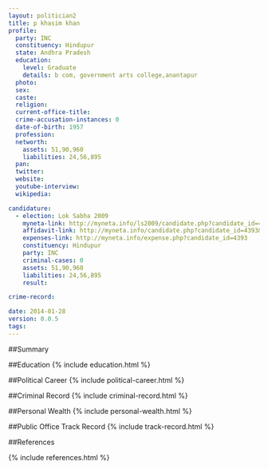 ```yaml
---
layout: politician2
title: p khasim khan
profile: 
  party: INC
  constituency: Hindupur
  state: Andhra Pradesh
  education: 
    level: Graduate
    details: b com, government arts college,anantapur
  photo: 
  sex: 
  caste: 
  religion: 
  current-office-title: 
  crime-accusation-instances: 0
  date-of-birth: 1957
  profession: 
  networth: 
    assets: 51,90,960
    liabilities: 24,56,895
  pan: 
  twitter: 
  website: 
  youtube-interview: 
  wikipedia: 

candidature: 
  - election: Lok Sabha 2009
    myneta-link: http://myneta.info/ls2009/candidate.php?candidate_id=4393
    affidavit-link: http://myneta.info/candidate.php?candidate_id=4393&scan=original
    expenses-link: http://myneta.info/expense.php?candidate_id=4393
    constituency: Hindupur 
    party: INC
    criminal-cases: 0
    assets: 51,90,960
    liabilities: 24,56,895
    result:  

crime-record: 

date: 2014-01-28
version: 0.0.5
tags: 
---
```

##Summary


##Education
{% include education.html %}


##Political Career
{% include political-career.html %}


##Criminal Record
{% include criminal-record.html %}


##Personal Wealth
{% include personal-wealth.html %}


##Public Office Track Record
{% include track-record.html %}


##References


{% include references.html %}